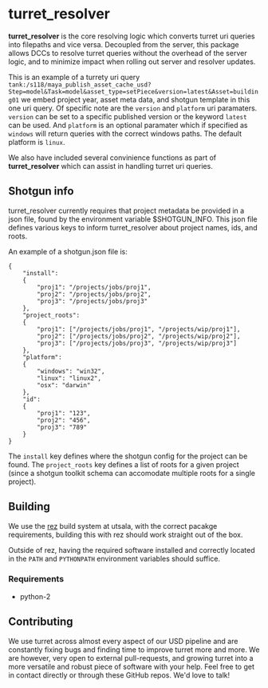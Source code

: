 # turret_resolver
**turret_resolver** is the core resolving logic which converts turret uri queries into filepaths and vice versa. Decoupled from the server, this package allows DCCs to resolve turret queries without the overhead of the server logic, and to minimize impact when rolling out server and resolver updates. 

This is an example of a turrety uri query `tank:/s118/maya_publish_asset_cache_usd?Step=model&Task=model&asset_type=setPiece&version=latest&Asset=building01` we embed project year, asset meta data, and shotgun template in this one uri query. Of specific note are the `version` and `platform` uri paramaters. `version` can be set to a specific published version or the keyword `latest` can be used. And `platform` is an optional paramater which if specified as `windows` will return queries with the correct windows paths. The default platform is `linux`.

We also have included several convinience functions as part of **turret_resolver** which can assist in handling turret uri queries.

## Shotgun info
turret_resolver currently requires that project metadata be provided in a json file, found by the environment variable $SHOTGUN_INFO.  This json file defines various keys to inform turret_resolver about project names, ids, and roots.  

An example of a shotgun.json file is:

```
{
    "install":
    {
        "proj1": "/projects/jobs/proj1",
        "proj2": "/projects/jobs/proj2",
        "proj3": "/projects/jobs/proj3"
    },
    "project_roots":
    {
        "proj1": ["/projects/jobs/proj1", "/projects/wip/proj1"],
        "proj2": ["/projects/jobs/proj2", "/projects/wip/proj2"],
        "proj3": ["/projects/jobs/proj3", "/projects/wip/proj3"]
    },
    "platform":
    {
        "windows": "win32",
        "linux": "linux2",
        "osx": "darwin"
    },
    "id":
    {
        "proj1": "123",
        "proj2": "456",
        "proj3": "789"
    }
}
```
The `install` key defines where the shotgun config for the project can be found.  The `project_roots` key defines a list of roots for a given project (since a shotgun toolkit schema can accomodate multiple roots for a single project).  


## Building
We use the [rez](https://github.com/nerdvegas/rez) build system at utsala, with the correct pacakge requirements, building this with rez should work straight out of the box.

Outside of rez, having the required software installed and correctly located in the `PATH` and `PYTHONPATH` environment variables should suffice.

### Requirements
 * python-2

## Contributing
We use turret across almost every aspect of our USD pipeline and are constantly fixing bugs and finding time to improve turret more and more. We are however, very open to external pull-requests, and growing turret into a more versatile and robust piece of software with your help. Feel free to get in contact directly or through these GitHub repos. We'd love to talk! 

